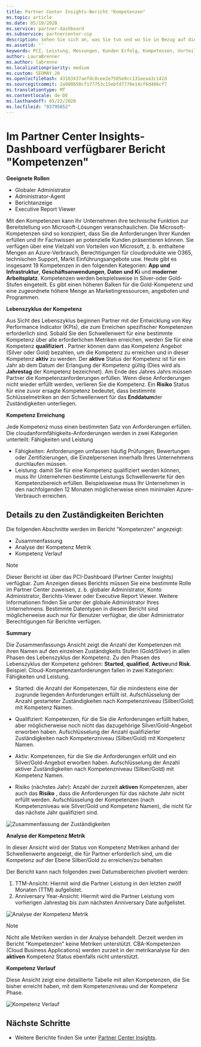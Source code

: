 ```yaml
---
title: Partner Center Insights-Bericht "Kompetenzen"
ms.topic: article
ms.date: 05/19/2020
ms.service: partner-dashboard
ms.subservice: partnercenter-csp
description: Sehen Sie sich an, was Sie tun und wo Sie in Bezug auf die Kompetenzen von Microsoft, die Kompetenzstufen und Angebote verbessern können, um Microsoft-Lösungen bereitzustellen.
ms.assetid: ''
keywords: PCI, Leistung, Messungen, Kunden Erfolg, Kompetenzen, Vorteile, Analysen, Bericht
author: LauraBrenner
ms.author: labrenne
ms.localizationpriority: medium
ms.custom: SEOMAY.20
ms.openlocfilehash: 43163437aefdc8cee2e7505e8cc131eeaa3c142d
ms.sourcegitcommit: 2a980b50cf177753c15ebfd7770e14cf6d486cf7
ms.translationtype: MT
ms.contentlocale: de-DE
ms.lasthandoff: 05/22/2020
ms.locfileid: "83795652"
---
```

# <a name="competencies-report-available-from-the-partner-center-insights-dashboard"></a>Im Partner Center Insights-Dashboard verfügbarer Bericht "Kompetenzen"

**Geeignete Rollen**
- Globaler Administrator
- Administrator-Agent
- Berichtanzeige
- Executive Report Viewer

Mit den Kompetenzen kann Ihr Unternehmen ihre technische Funktion zur Bereitstellung von Microsoft-Lösungen veranschaulichen. Die Microsoft-Kompetenzen sind so konzipiert, dass Sie die Anforderungen Ihrer Kunden erfüllen und ihr Fachwissen an potenzielle Kunden präsentieren können. Sie verfügen über eine Vielzahl von Vorteilen von Microsoft, z. b. enthaltene Mengen an Azure-Verbrauch, Berechtigungen für cloudprodukte wie O365, technischen Support, Markt Einführungsangebote usw. Heute gibt es insgesamt 19 Kompetenzen in den folgenden Kategorien: **App und Infrastruktur**, **Geschäftsanwendungen**, **Daten und Ki** und **moderner Arbeitsplatz**. Kompetenzen werden beispielsweise in Silver-oder Gold-Stufen eingeteilt. Es gibt einen höheren Balken für die Gold-Kompetenz und eine zugeordnete höhere Menge an Marketingressourcen, angeboten und Programmen.  

**Lebenszyklus der Kompetenz**

Aus Sicht des Lebenszyklus beginnen Partner mit der Entwicklung von Key Performance Indicator (KPIs), die zum Erreichen spezifischer Kompetenzen erforderlich sind. Sobald Sie den Schwellenwert für eine bestimmte Kompetenz über alle erforderlichen Metriken erreichen, werden Sie für eine Kompetenz **qualifiziert** . Partner können dann das Kompetenz Angebot (Silver oder Gold) bezahlen, um die Kompetenz zu erreichen und in dieser Kompetenz **aktiv** zu werden. Der **aktive** Status der Kompetenz ist für ein Jahr ab dem Datum der Erlangung der Kompetenz gültig (Dies wird als **Jahrestag** der Kompetenz bezeichnet). Am Ende des Jahres Jahrs müssen Partner die Kompetenzanforderungen erfüllen. Wenn diese Anforderungen nicht wieder erfüllt werden, verlieren Sie die Kompetenz. Ein **Risiko** Status für eine zuvor ersagte Kompetenz bedeutet, dass bestimmte Schlüsselmetriken an den Schwellenwert für das **Enddatum**der Zuständigkeiten unterliegen.

**Kompetenz Erreichung**

Jede Kompetenz muss einen bestimmten Satz von Anforderungen erfüllen. Die cloudanformfähigkeits-Anforderungen werden in zwei Kategorien unterteilt: Fähigkeiten und Leistung

- Fähigkeiten: Anforderungen umfassen häufig Prüfungen, Bewertungen oder Zertifizierungen, die Einzelpersonen innerhalb Ihres Unternehmens durchlaufen müssen.
- Leistung: damit Sie für eine Kompetenz qualifiziert werden können, muss Ihr Unternehmen bestimmte Leistungs Schwellenwerte für den Kompetenzbereich erfüllen. Beispielsweise muss Ihr Unternehmen in den nachfolgenden 12 Monaten möglicherweise einen minimalen Azure-Verbrauch erreichen.

## <a name="competencies-report-details"></a>Details zu den Zuständigkeiten Berichten

Die folgenden Abschnitte werden im Bericht "Kompetenzen" angezeigt:

- Zusammenfassung
- Analyse der Kompetenz Metrik
- Kompetenz Verlauf

 > [!NOTE]
 > Dieser Bericht ist über das PCI-Dashboard (Partner Center Insights) verfügbar. Zum Anzeigen dieses Berichts müssen Sie eine bestimmte Rolle im Partner Center zuweisen, z. b. globaler Administrator, Konto Administrator, Berichts-Viewer oder Executive Report Viewer. Weitere Informationen finden Sie unter der globale Administrator Ihres Unternehmens. Bestimmte Datentypen in diesem Bericht sind möglicherweise auch nur für Benutzer verfügbar, die über Administrator Berechtigungen für Berichte verfügen.

**Summary**

Die Zusammenfassungs Ansicht zeigt die Anzahl der Kompetenzen mit ihren Namen auf den einzelnen Zuständigkeits Stufen (Gold/Silver) in allen Phasen des Lebenszyklus der Kompetenz. Zu den Phasen des Lebenszyklus der Kompetenz gehören: **Started**, **qualified**, **Active**und **Risk**. Beispiel: Cloud-Kompetenzanforderungen fallen in zwei Kategorien: Fähigkeiten und Leistung.

- Started: die Anzahl der Kompetenzen, für die mindestens eine der zugrunde liegenden Anforderungen erfüllt ist.
Aufschlüsselung der Anzahl gestarteter Zuständigkeiten nach Kompetenzniveau (Silber/Gold) mit Kompetenz Namen.

- Qualifiziert: Kompetenzen, für die Sie die Anforderungen erfüllt haben, aber möglicherweise noch nicht das dazugehörige Silver/Gold-Angebot erworben haben. Aufschlüsselung der Anzahl qualifizierter Zuständigkeiten nach Kompetenzniveau (Silber/Gold) mit Kompetenz Namen.

- Aktiv: Kompetenzen, für die Sie die Anforderungen erfüllt und ein Silver/Gold-Angebot erworben haben. Aufschlüsselung der Anzahl aktiver Zuständigkeiten nach Kompetenzniveau (Silber/Gold) mit Kompetenz Namen.

- Risiko (nächstes Jahr): Anzahl der zurzeit **aktiven** Kompetenzen, aber auch das **Risiko** , dass die Anforderungen für das nächste Jahr nicht erfüllt werden.
Aufschlüsselung der Kompetenzen (nach Kompetenzniveau wie Silver/Gold und Kompetenz Namen), die nicht für das nächste Jahr qualifiziert sind.

![Zusammenfassung der Zuständigkeiten](images/pci/pci_competencies_summary_1.png)

**Analyse der Kompetenz Metrik**

In dieser Ansicht wird der Status von Kompetenz Metriken anhand der Schwellenwerte angezeigt, die für Partner erforderlich sind, um die Kompetenz auf der Ebene Silber/Gold zu erreichen/zu behalten 

Der Bericht kann nach folgenden zwei Datumsbereichen pivotiert werden:

1. TTM-Ansicht: Hiermit wird die Partner Leistung in den letzten zwölf Monaten (TTM) aufgelistet.
2. Anniversary Year-Ansicht: Hiermit wird die Partner Leistung vom vorherigen Jahrestag bis zum nächsten Anniversary Date aufgelistet.

![Analyse der Kompetenz Metrik](images/pci/pci_competencies_comp_metrics_analysis_2.png)

> [!NOTE]
 > Nicht alle Metriken werden in der Analyse behandelt. Derzeit werden im Bericht "Kompetenzen" keine Metriken unterstützt. CBA-Kompetenzen (Cloud Business Applications) werden zurzeit in der metrikanalyse für den **aktiven** Kompetenz Status ebenfalls nicht unterstützt.

**Kompetenz Verlauf**

Diese Ansicht zeigt eine detaillierte Tabelle mit allen Kompetenzen, die Sie bisher erreicht haben, mit dem Kompetenzniveau und der Kompetenz Phase.

![Kompetenz Verlauf](images/pci/pci_competencies_comp_history_3.png)

## <a name="next-steps"></a>Nächste Schritte

- Weitere Berichte finden Sie unter [Partner Center Insights](partner-center-insights.md).
